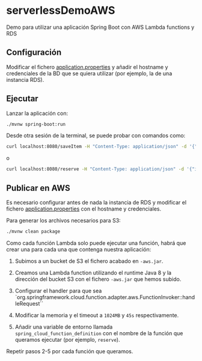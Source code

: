 # serverlessDemoAWS
Demo para utilizar una aplicación Spring Boot con AWS Lambda functions y RDS

## Configuración
Modificar el fichero [application.properties](./src/main/resources/application.properties) y añadir el hostname y credenciales de la BD que se quiera utilizar (por ejemplo, la de una instancia RDS).

## Ejecutar
Lanzar la aplicación con:
````bash
./mvnw spring-boot:run
````
 Desde otra sesión de la terminal, se puede probar con comandos como:
 ```bash
 curl localhost:8080/saveItem -H "Content-Type: application/json" -d '{"itemName": "book", "number": 100}' 
 ```
 o
 ````bash
 curl localhost:8080/reserve -H "Content-Type: application/json" -d '{"itemName": "book", "number": 1}'
 ````

## Publicar en AWS

Es necesario configurar antes de nada la instancia de RDS y modificar el fichero [application.properties](./src/main/resources/application.properties) con el hostname y credenciales.

Para generar los archivos necesarios para S3:
```bash
./mvnw clean package
```
Como cada función Lambda solo puede ejecutar una función, habrá que crear una para cada una que contenga nuestra aplicación:
1. Subimos a un bucket de S3 el fichero acabado en `-aws.jar`.

2. Creamos una Lambda function utilizando el runtime Java 8 y la dirección del bucket S3 con el fichero `-aws.jar` que hemos subido.

3. Configurar el handler para que sea `org.springframework.cloud.function.adapter.aws.FunctionInvoker::handleRequest``

4. Modificar la memoria y el timeout a `1024MB` y `45s` respectivamente.

5. Añadir una variable de entorno llamada `spring_cloud_function_definition` con el nombre de la función que queramos ejecutar (por ejemplo, `reserve`).

Repetir pasos 2-5 por cada función que queramos.
